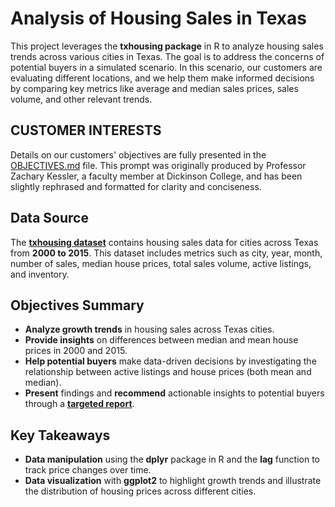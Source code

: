 # Analysis of Housing Sales in Texas

This project leverages the **txhousing package** in R to analyze housing sales trends across various cities in Texas. The goal is to address the concerns of potential buyers in a simulated scenario. In this scenario, our customers are evaluating different locations, and we help them make informed decisions by comparing key metrics like average and median sales prices, sales volume, and other relevant trends. 

## CUSTOMER INTERESTS
Details on our customers' objectives are fully presented in the [OBJECTIVES.md](https://github.com/ngpmnam/Analysis-on-Housing-Sales-in-Texas/blob/main/OBJECTIVES.md) file. This prompt was originally produced by Professor Zachary Kessler, a faculty member at Dickinson College, and has been slightly rephrased and formatted for clarity and conciseness. 

## Data Source
The [**txhousing dataset**](https://ggplot2.tidyverse.org/reference/txhousing.html) contains housing sales data for cities across Texas from **2000 to 2015**. This dataset includes metrics such as city, year, month, number of sales, median house prices, total sales volume, active listings, and inventory.

## Objectives Summary
- **Analyze growth trends** in housing sales across Texas cities.
- **Provide insights** on differences between median and mean house prices in 2000 and 2015.
- **Help potential buyers** make data-driven decisions by investigating the relationship between active listings and house prices (both mean and median).
- **Present** findings and **recommend** actionable insights to potential buyers through a [**targeted report**](https://github.com/ngpmnam/Analysis-on-Housing-Sales-in-Texas).

## Key Takeaways
- **Data manipulation** using the **dplyr** package in R and the **lag** function to track price changes over time.
- **Data visualization** with **ggplot2** to highlight growth trends and illustrate the distribution of housing prices across different cities.


